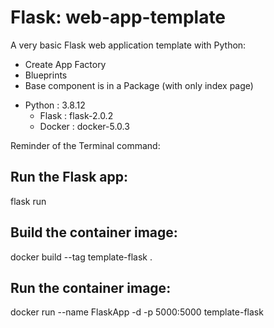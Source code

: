 # Flask: web-app-template
A very basic Flask web application template with Python:
  * Create App Factory 
  * Blueprints 
  * Base component is in a Package (with only index page)

- Python : 3.8.12
  * Flask : flask-2.0.2 
  * Docker : docker-5.0.3

Reminder of the Terminal command:

Run the Flask app:
------------------
flask run

Build the container image:
--------------------------
docker build --tag template-flask .

Run the container image:
-----------------------
docker run --name FlaskApp -d -p 5000:5000 template-flask